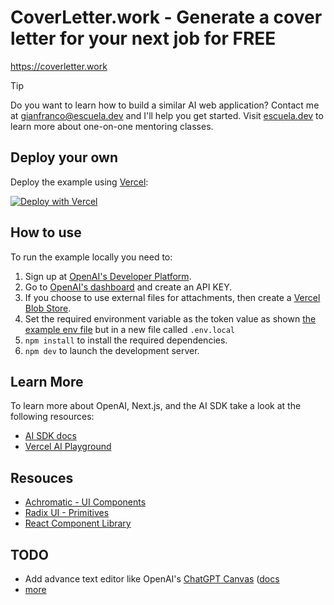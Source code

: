 # CoverLetter.work - Generate a cover letter for your next job for FREE

<https://coverletter.work>

> [!TIP]
> Do you want to learn how to build a similar AI web application? Contact me at [gianfranco@escuela.dev](mailto:gianfranco@escuela.dev) and I'll help you get started.
> Visit [escuela.dev](https://escuela.dev) to learn more about one-on-one mentoring classes.

## Deploy your own

Deploy the example using [Vercel](https://vercel.com?utm_source=github&utm_medium=readme&utm_campaign=ai-sdk-example):

[![Deploy with Vercel](https://vercel.com/button)](https://vercel.com/new/clone?repository-url=https%3A%2F%2Fgithub.com%2Fvercel%2Fai%2Ftree%2Fmain%2Fexamples%2Fnext-openai&env=OPENAI_API_KEY&project-name=ai-sdk-next-openai&repository-name=ai-sdk-next-openai)

## How to use

To run the example locally you need to:

1. Sign up at [OpenAI's Developer Platform](https://platform.openai.com/signup).
2. Go to [OpenAI's dashboard](https://platform.openai.com/account/api-keys) and create an API KEY.
3. If you choose to use external files for attachments, then create a [Vercel Blob Store](https://vercel.com/docs/storage/vercel-blob).
4. Set the required environment variable as the token value as shown [the example env file](./.env.local.example) but in a new file called `.env.local`
5. `npm install` to install the required dependencies.
6. `npm dev` to launch the development server.

## Learn More

To learn more about OpenAI, Next.js, and the AI SDK take a look at the following resources:

- [AI SDK docs](https://sdk.vercel.ai/docs)
- [Vercel AI Playground](https://play.vercel.ai)

## Resouces

- [Achromatic - UI Components](https://www.radix-ui.com/docs/primitives/components/accordion)
- [Radix UI - Primitives](https://www.radix-ui.com/primitives)
- [React Component Library](https://makerkit.dev/blocks/marketing/newsletter)

## TODO

- Add advance text editor like OpenAI's [ChatGPT Canvas](https://openai.com/index/introducing-canvas/) ([docs](https://help.openai.com/en/articles/9930697-what-is-the-canvas-feature-in-chatgpt-and-how-do-i-use-it)
- [more](./todo.txt)
